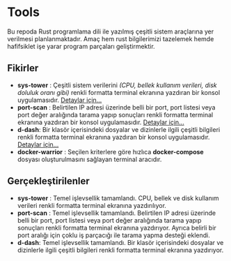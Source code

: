 # Tools

Bu repoda Rust programlama dili ile yazılmış çeşitli sistem araçlarına yer verilmesi planlanmaktadır. Amaç hem rust bilgilerimizi tazelemek hemde hafifsiklet işe yarar program parçaları geliştirmektir.

## Fikirler

- **sys-tower** : Çeşitli sistem verilerini _(CPU, bellek kullanım verileri, disk doluluk oranı gibi)_ renkli formatta terminal ekranına yazdıran bir konsol uygulamasıdır. [Detaylar için...](./sys-tower/README.md)
- **port-scan** : Belirtilen IP adresi üzerinde belli bir port, port listesi veya port değer aralığında tarama yapıp sonuçları renkli formatta terminal ekranına yazdıran bir konsol uygulamasıdır. [Detaylar için...](./port-scan/README.md)
- **d-dash**: Bir klasör içerisindeki dosyalar ve dizinlerle ilgili çeşitli bilgileri renkli formatta terminal ekranına yazdıran bir konsol uygulamasıdır. [Detaylar için...](./d-dash/README.md)
- **docker-warrior** : Seçilen kriterlere göre hızlıca **docker-compose** dosyası oluşturulmasını sağlayan terminal aracıdır.

## Gerçekleştirilenler

- **sys-tower** : Temel işlevsellik tamamlandı. CPU, bellek ve disk kullanım verileri renkli formatta terminal ekranına yazdırılıyor.
- **port-scan** : Temel işlevsellik tamamlandı. Belirtilen IP adresi üzerinde belli bir port, port listesi veya port değer aralığında tarama yapıp sonuçları renkli formatta terminal ekranına yazdırıyor. Ayrıca belirli bir port aralığı için çoklu iş parçacığı ile tarama yapma desteği eklendi.
- **d-dash**: Temel işlevsellik tamamlandı. Bir klasör içerisindeki dosyalar ve dizinlerle ilgili çeşitli bilgileri renkli formatta terminal ekranına yazdırıyor.
